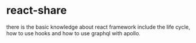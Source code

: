 # react-share
there is the basic knowledge about react framework include the life cycle, how to use hooks and how to use graphql with apollo.

